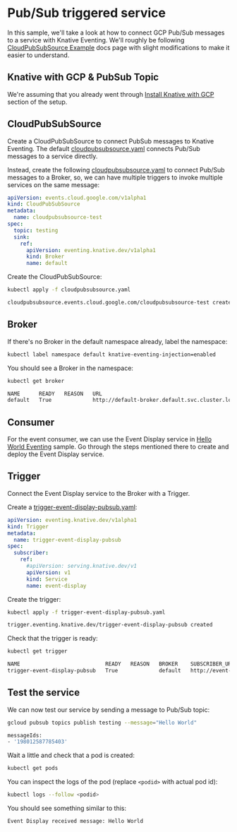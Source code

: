 # Pub/Sub triggered service

In this sample, we'll take a look at how to connect GCP Pub/Sub messages to a service with Knative Eventing. We'll roughly be following [CloudPubSubSource Example](https://github.com/google/knative-gcp/blob/master/docs/examples/cloudpubsubsource/README.md) docs page with slight modifications to make it easier to understand.

## Knative with GCP & PubSub Topic

We're assuming that you already went through [Install Knative with GCP](../setup/README.md) section of the setup.

## CloudPubSubSource

Create a CloudPubSubSource to connect PubSub messages to Knative Eventing. The default [cloudpubsubsource.yaml](https://github.com/google/knative-gcp/blob/master/docs/examples/cloudpubsubsource/cloudpubsubsource.yaml) connects Pub/Sub messages to a service directly.

Instead, create the following [cloudpubsubsource.yaml](../eventing/pubsub/cloudpubsubsource.yaml) to connect Pub/Sub messages to a Broker, so, we can have multiple triggers to invoke multiple services on the same message:

```yaml
apiVersion: events.cloud.google.com/v1alpha1
kind: CloudPubSubSource
metadata:
  name: cloudpubsubsource-test
spec:
  topic: testing
  sink:
    ref:
      apiVersion: eventing.knative.dev/v1alpha1
      kind: Broker
      name: default
```

Create the CloudPubSubSource:

```bash
kubectl apply -f cloudpubsubsource.yaml

cloudpubsubsource.events.cloud.google.com/cloudpubsubsource-test created
```

## Broker

If there's no Broker in the default namespace already, label the namespace:

```bash
kubectl label namespace default knative-eventing-injection=enabled
```

You should see a Broker in the namespace:

```bash
kubectl get broker

NAME      READY   REASON   URL                                               AGE
default   True             http://default-broker.default.svc.cluster.local   52m
```

## Consumer

For the event consumer, we can use the Event Display service in [Hello World Eventing](helloworldeventing.md) sample. Go through the steps mentioned there to create and deploy the Event Display service.

## Trigger

Connect the Event Display service to the Broker with a Trigger. 

Create a [trigger-event-display-pubsub.yaml](../eventing/pubsub/trigger-event-display-pubsub.yaml):

```yaml
apiVersion: eventing.knative.dev/v1alpha1
kind: Trigger
metadata:
  name: trigger-event-display-pubsub
spec:
  subscriber:
    ref:
      #apiVersion: serving.knative.dev/v1
      apiVersion: v1
      kind: Service
      name: event-display
```

Create the trigger:

```bash
kubectl apply -f trigger-event-display-pubsub.yaml

trigger.eventing.knative.dev/trigger-event-display-pubsub created
```

Check that the trigger is ready:

```bash
kubectl get trigger

NAME                           READY   REASON   BROKER    SUBSCRIBER_URI                                   AGE
trigger-event-display-pubsub   True             default   http://event-display.default.svc.cluster.local   95s
```

## Test the service

We can now test our service by sending a message to Pub/Sub topic:

```bash
gcloud pubsub topics publish testing --message="Hello World"

messageIds:
- '198012587785403'
```

Wait a little and check that a pod is created:

```bash
kubectl get pods
```

You can inspect the logs of the pod (replace `<podid>` with actual pod id):

```bash
kubectl logs --follow <podid>
```

You should see something similar to this:

```text
Event Display received message: Hello World
```
